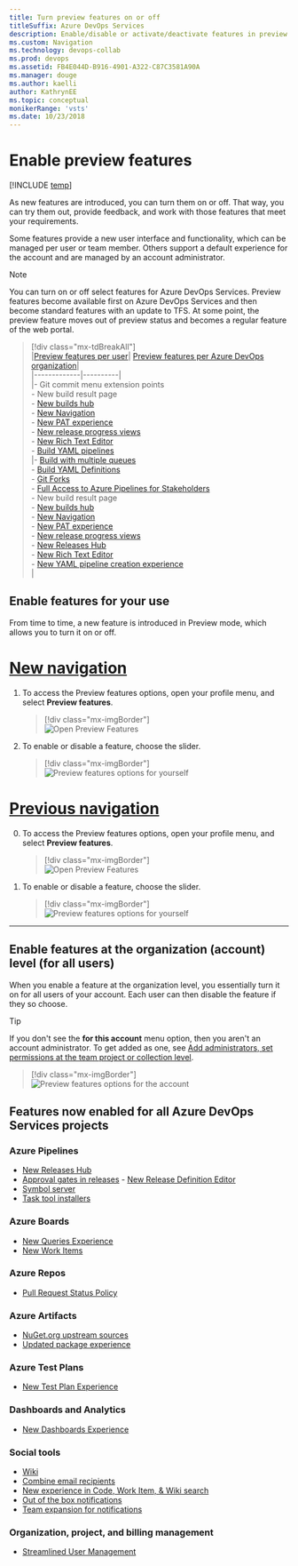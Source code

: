 ```yaml
---
title: Turn preview features on or off 
titleSuffix: Azure DevOps Services
description: Enable/disable or activate/deactivate features in preview at the user, team project, or account level  
ms.custom: Navigation
ms.technology: devops-collab
ms.prod: devops
ms.assetid: FB4E044D-B916-4901-A322-C87C3581A90A
ms.manager: douge
ms.author: kaelli
author: KathrynEE
ms.topic: conceptual
monikerRange: 'vsts'
ms.date: 10/23/2018 
---
```



# Enable preview features 

[!INCLUDE [temp](../../_shared/version-vsts-only.md)] 

As new features are introduced, you can turn them on or off. That way, you can try them out, provide feedback, and work with those features that meet your requirements.  

Some features provide a new user interface and functionality, which can be managed per user or team member. Others support a default experience for the account and are managed by an account administrator. 
 
> [!NOTE]   
> You can turn on or off select features for Azure DevOps Services. Preview features become available first on Azure DevOps Services and then become standard features with an update to TFS. At some point, the preview feature moves out of preview status and becomes a regular feature of the web portal.  

> [!div class="mx-tdBreakAll"]  
> |[Preview features per user](#user-level)| [Preview features per Azure DevOps organization](#account-level)|  
> |-------------|----------|  
> |- Git commit menu extension points<br/>- New build result page<br/>- [New builds hub](/azure/devops/release-notes/2018/sep-10-azure-devops-launch#manage-build-pipelines-using-the-new-builds-page)<br/>- [New Navigation](index.md)<br/>- [New PAT experience](/azure/devops/release-notes/2018/sprint-140-update#manage-your-personal-access-tokens-with-filtering-and-paging)<br/>- [New release progress views](../../pipelines/preview/new-release-summary.md)<br/>- [New Rich Text Editor](../../boards/queries/share-plans.md#rich-text)<br/>- [Build YAML pipelines](/azure/devops/release-notes/2018/sep-10-azure-devops-launch#create-yaml-build-pipelines-using-the-new-wizard)<br/>  |- [Build with multiple queues](https://github.com/Microsoft/vsts-agent/blob/master/docs/preview/yamlgettingstarted.md)<br/>- [Build YAML Definitions](../../pipelines/get-started-yaml.md)<br/>- [Git Forks](../../repos/git/forks.md)<br/>- [Full Access to Azure Pipelines for Stakeholders](../../organizations/security/provide-stakeholder-pipeline-access.md)<br/>- New build result page<br/>- [New builds hub](/azure/devops/release-notes/2018/sep-10-azure-devops-launch#manage-build-pipelines-using-the-new-builds-page)<br/>- [New Navigation](https://blogs.msdn.microsoft.com/devops/2018/06/19/new-navigation/)<br/>- [New PAT experience](/azure/devops/release-notes/2018/sprint-140-update#manage-your-personal-access-tokens-with-filtering-and-paging)<br/>- [New release progress views](../../pipelines/preview/new-release-summary.md)<br/>- [New Releases Hub](/azure/devops/release-notes/2018/jun-19-vsts#organize-your-release-definitions-in-folders)<br/>- [New Rich Text Editor](../../boards/queries/share-plans.md#rich-text)<br/>- [New YAML pipeline creation experience](/azure/devops/release-notes/2018/sep-10-azure-devops-launch#create-yaml-build-pipelines-using-the-new-wizard)<br/>  |

<a id="user-level">  </a>
## Enable features for your use  

From time to time, a new feature is introduced in Preview mode, which allows you to turn it on or off. 

# [New navigation](#tab/new-nav)

1. To access the Preview features options, open your profile menu, and select **Preview features**. 

	> [!div class="mx-imgBorder"]  
	> ![Open Preview Features](_img/manage-features/choose-preview-features-vert.png)

0. To enable or disable a feature, choose the slider. 

	> [!div class="mx-imgBorder"]  
	> ![Preview features options for yourself](_img/manage-features/preview-features-user-level-s142.png) 

# [Previous navigation](#tab/previous-nav)  

0. To access the Preview features options, open your profile menu, and select **Preview features**. 

	> [!div class="mx-imgBorder"]  
	> ![Open Preview Features](_img/manage-features/choose-preview-features-horz.png)  

0. To enable or disable a feature, choose the slider. 

	> [!div class="mx-imgBorder"]  
	> ![Preview features options for yourself](_img/manage-features/preview-features-user-level-s142.png) 

---

<a id="account-level">  </a>
## Enable features at the organization (account) level (for all users)  

When you enable a feature at the organization level, you essentially turn it on for all users of your account. Each user can then disable the feature if they so choose.

> [!TIP]  
> If you don't see the **for this account** menu option, then you aren't an account administrator. To get added as one, see [Add administrators, set permissions at the team project or collection level](../../organizations/security/set-project-collection-level-permissions.md).  

> [!div class="mx-imgBorder"]  
> ![Preview features options for the account](_img/manage-features/preview-features-org-level-s142.png)


## Features now enabled for all Azure DevOps Services projects 

### Azure Pipelines
- [New Releases Hub](/azure/devops/release-notes/2018/jun-19-vsts#organize-your-release-definitions-in-folders)<br/>
- [Approval gates in releases](../../pipelines/release/approvals/index.md) - [New Release Definition Editor](../../pipelines/release/define-multistage-release-process.md)  
- [Symbol server](../../pipelines/symbols/index.md)  
- [Task tool installers](../../pipelines/process/tasks.md#tool-installers)  

### Azure Boards 
- [New Queries Experience](../../boards/queries/view-run-query.md)   
- [New Work Items](../../boards/work-items/view-add-work-items.md)   

### Azure Repos
- [Pull Request Status Policy](../../repos/git/pr-status-policy.md) 

### Azure Artifacts 
- [NuGet.org upstream sources](../../artifacts/nuget/upstream-sources.md) 
- [Updated package experience](../../artifacts/index.md) 

### Azure Test Plans
- [New Test Plan Experience](/azure/devops/release-notes/2018/jun-19-vsts#test-1)  

### Dashboards and Analytics 
- [New Dashboards Experience](../../report/dashboards/dashboards.md)  

### Social tools 
- [Wiki](../wiki/add-edit-wiki.md)  
- [Combine email recipients](../../notifications/howto-manage-team-notifications.md) 
- [New experience in Code, Work Item, & Wiki search](/azure/devops/release-notes/2017/oct-06-vsts#code)  
- [Out of the box notifications](../../notifications/howto-manage-personal-notifications.md)   
- [Team expansion for notifications](../../notifications/howto-manage-team-notifications.md)

### Organization, project, and billing management
- [Streamlined User Management](../../accounts/add-account-users-assign-access-levels.md)   






